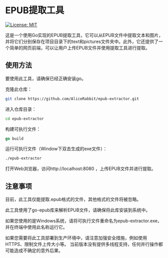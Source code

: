 # EPUB提取工具
[![License: MIT](https://img.shields.io/badge/License-MIT-yellow.svg)](https://opensource.org/licenses/MIT)

这是一个使用Go实现的EPUB提取工具，它可以从EPUB文件中提取文本和图片，并将它们分别保存在项目目录下的text和pictures文件夹中。此外，它还提供了一个简单的网页前端，可以让用户上传EPUB文件并使用提取工具进行提取。

## 使用方法
要使用此工具，请确保已经正确安装go。

克隆此仓库：
```bash
git clone https://github.com/AliceRabbit/epub-extractor.git
```
进入仓库目录：

```bash
cd epub-extractor
```
构建可执行文件：

```go
go build
```
运行可执行文件（Window下双击生成的exe文件）：

```bash
./epub-extractor
```
打开Web浏览器，访问http://localhost:8080 ，上传EPUB文件并进行提取。

## 注意事项
目前，此工具仅能提取.epub格式的文件，其他格式的文件将被忽略。

此工具使用了go-epub库来解析EPUB文件，请确保将此库安装到系统中。

如果您使用的是Windows系统，请将可执行文件重命名为epub-extractor.exe，并在终端中使用此名称运行它。

如果您需要将此工具部署到生产环境中，请注意加强安全措施，例如使用HTTPS、限制文件上传大小等。
当前版本没有提供多线程支持，任何并行操作都可能造成不确定的意外后果。
